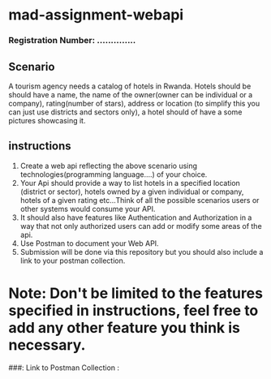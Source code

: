# mad-assignment-webapi

### Registration Number: ..............

## Scenario

A tourism agency needs a catalog of hotels in Rwanda.
Hotels should be should have a name, the name of the owner(owner can be individual or a company), rating(number of stars), address or location (to simplify this you can just use districts and sectors only), a hotel should of have a some pictures showcasing it.

## instructions
1. Create a web api reflecting the above scenario using technologies(programming language....) of your choice.
2. Your Api should provide a way to list hotels in a specified location (district or sector), hotels owned by a given individual or company, hotels of a given rating etc...Think of all the possible scenarios users or other systems would consume your API.
3. It should also have features like Authentication and Authorization in  a way that not only authorized users can add or modify some areas of the api.
4. Use Postman to document your Web API.
5. Submission will be done via this repository but you should also include a link to your postman collection.

# Note: Don't be limited to the features specified in instructions, feel free to add any other feature you think is necessary.


###: Link to Postman Collection :
